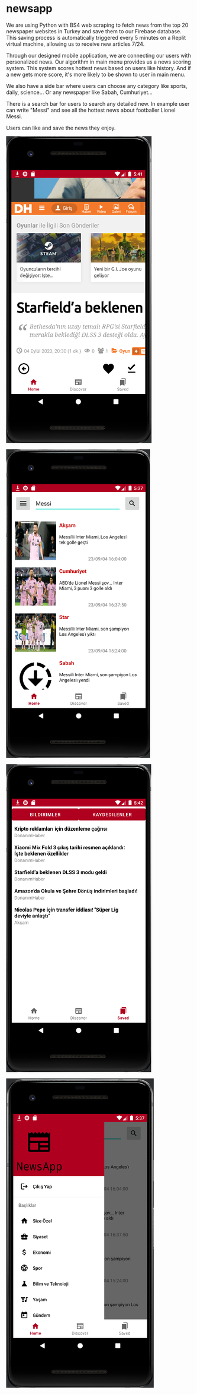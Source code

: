 # newsapp
We are using Python with BS4 web scraping to fetch news from the top 20 newspaper websites in Turkey and save them to our Firebase database. This saving process is automatically triggered every 5 minutes on a Replit virtual machine, allowing us to receive new articles 7/24.

Through our designed mobile application, we are connecting our users with personalized news. Our algorithm in main menu provides us a news scoring system. This system scores hottest news based on users like history. And if a new gets more score, it's more likely to be shown to user in main menu.

We also have a side bar where users can choose any category like sports, daily, science... Or any newspaper like Sabah, Cumhuriyet...

There is a search bar for users to search any detailed new. In example user can write "Messi" and see all the hottest news about footballer Lionel Messi.

Users can like and save the news they enjoy.

![haber](https://github.com/fatihguner41/NewsApp/blob/main/haber.PNG)

![messi](https://github.com/fatihguner41/NewsApp/blob/main/messi.PNG)

![saved](https://github.com/fatihguner41/NewsApp/blob/main/saved.PNG)

![sidebar](https://github.com/fatihguner41/NewsApp/blob/main/sidebar.PNG)
